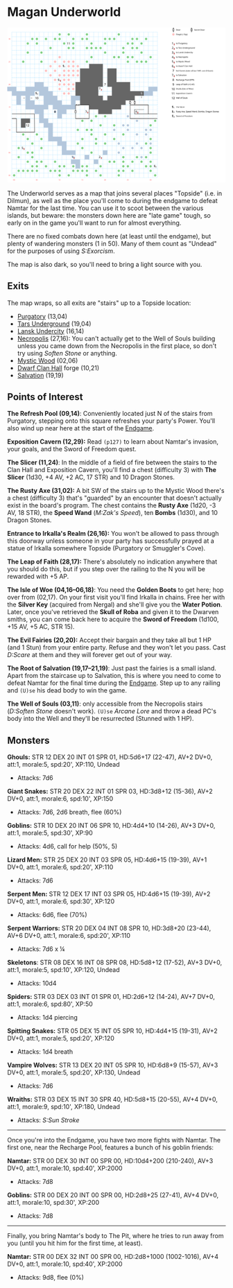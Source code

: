 # Magan Underworld

![map](magan-underworld.svg)

The Underworld serves as a map that joins several places "Topside" (i.e. in Dilmun), as well as the place you'll come to during the endgame to defeat Namtar for the last time. You can use it to scoot between the various islands, but beware: the monsters down here are "late game" tough, so early on in the game you'll want to run for almost everything.

There are no fixed combats down here (at least until the endgame), but plenty of wandering monsters (1 in 50). Many of them count as "Undead" for the purposes of using *S:Exorcism*.

The map is also dark, so you'll need to bring a light source with you.

## Exits

The map wraps, so all exits are "stairs" up to a Topside location:

- [Purgatory](purgatory.md) (13,04)
- [Tars Underground](tars-underground.md) (19,04)
- [Lansk Undercity](lansk-undercity.md) (16,14)
- [Necropolis](necropolis.md) (27,16): You can't actually get to the Well of Souls building unless you came down from the Necropolis in the first place, so don't try using *Soften Stone* or anything.
- [Mystic Wood](mystic-wood.md) (02,06)
- [Dwarf Clan Hall](dwarf-clan-hall.md) forge (10,21)
- [Salvation](salvation.md) (19,19)

## Points of Interest

**The Refresh Pool (09,14)**: Conveniently located just N of the stairs from Purgatory, stepping onto this square refreshes your party's Power. You'll also wind up near here at the start of the [Endgame](../walkthrough.md#endgame).

**Exposition Cavern (12,29):** Read `(p127)` to learn about Namtar's invasion, your goals, and the Sword of Freedom quest.

**The Slicer (11,24)**: In the middle of a field of fire between the stairs to the Clan Hall and Exposition Cavern, you'll find a chest (difficulty 3) with **The Slicer** (1d30, +4 AV, +2 AC, 17 STR) and 10 Dragon Stones.

**The Rusty Axe (31,02):** A bit SW of the stairs up to the Mystic Wood there's a chest (difficulty 3) that's "guarded" by an encounter that doesn't actually exist in the board's program. The chest contains the **Rusty Axe** (1d20, -3 AV, 18 STR), the **Speed Wand** (*M:Zak's Speed*), ten **Bombs** (1d30), and 10 Dragon Stones.

**Entrance to Irkalla's Realm (26,16):** You won't be allowed to pass through this doorway unless someone in your party has successfully prayed at a statue of Irkalla somewhere Topside (Purgatory or Smuggler's Cove).

**The Leap of Faith (28,17):** There's absolutely no indication anywhere that you should do this, but if you step over the railing to the N you will be rewarded with +5 AP.

**The Isle of Woe (04,16–06,18)**: You need the **Golden Boots** to get here; hop over from (02,17). On your first visit you'll find Irkalla in chains. Free her with the **Silver Key** (acquired from Nergal) and she'll give you the **Water Potion**. Later, once you've retrieved the **Skull of Roba** and given it to the Dwarven smiths, you can come back here to acquire the **Sword of Freedom** (1d100, +15 AV, +5 AC, STR 15).

**The Evil Fairies (20,20):** Accept their bargain and they take all but 1 HP (and 1 Stun) from your entire party. Refuse and they won't let you pass. Cast *D:Scare* at them and they will forever get out of your way.

**The Root of Salvation (19,17–21,19)**: Just past the fairies is a small island. Apart from the staircase up to Salvation, this is where you need to come to defeat Namtar for the final time during the [Endgame](../walthrough.md). Step up to any railing and `(U)se` his dead body to win the game.

**The Well of Souls (03,11)**: only accessible from the Necropolis stairs (*D:Soften Stone* doesn't work). `(U)se` *Arcane Lore* and throw a dead PC's body into the Well and they'll be resurrected (Stunned with 1 HP).

## Monsters

**Ghouls:** STR 12 DEX 20 INT 01 SPR 01, HD:5d6+17 (22-47), AV+2 DV+0, att:1, morale:5, spd:20', XP:110, Undead

- Attacks: 7d6

**Giant Snakes:** STR 20 DEX 22 INT 01 SPR 03, HD:3d8+12 (15-36), AV+2 DV+0, att:1, morale:6, spd:10', XP:150

- Attacks: 7d6, 2d6 breath, flee (60%)

**Goblins:** STR 10 DEX 20 INT 06 SPR 10, HD:4d4+10 (14-26), AV+3 DV+0, att:1, morale:5, spd:30', XP:90

- Attacks: 4d6, call for help (50%, 5)

**Lizard Men:** STR 25 DEX 20 INT 03 SPR 05, HD:4d6+15 (19-39), AV+1 DV+0, att:1, morale:6, spd:20', XP:110

- Attacks: 7d6

**Serpent Men:** STR 12 DEX 17 INT 03 SPR 05, HD:4d6+15 (19-39), AV+2 DV+0, att:1, morale:6, spd:30', XP:120

- Attacks: 6d6, flee (70%)

**Serpent Warriors:** STR 20 DEX 04 INT 08 SPR 10, HD:3d8+20 (23-44), AV+6 DV+0, att:1, morale:6, spd:20', XP:110

- Attacks: 7d6 x ¼

**Skeletons**: STR 08 DEX 16 INT 08 SPR 08, HD:5d8+12 (17-52), AV+3 DV+0, att:1, morale:5, spd:10', XP:120, Undead

- Attacks: 10d4

**Spiders:** STR 03 DEX 03 INT 01 SPR 01, HD:2d6+12 (14-24), AV+7 DV+0, att:1, morale:6, spd:80', XP:50

- Attacks: 1d4 piercing

**Spitting Snakes:** STR 05 DEX 15 INT 05 SPR 10, HD:4d4+15 (19-31), AV+2 DV+0, att:1, morale:5, spd:20', XP:120

- Attacks: 1d4 breath

**Vampire Wolves:** STR 13 DEX 20 INT 05 SPR 10, HD:6d8+9 (15-57), AV+3 DV+0, att:1, morale:5, spd:20', XP:130, Undead

- Attacks: 7d6

**Wraiths:** STR 03 DEX 15 INT 30 SPR 40, HD:5d8+15 (20-55), AV+4 DV+0, att:1, morale:9, spd:10', XP:180, Undead

- Attacks: *S:Sun Stroke*

------

Once you're into the Endgame, you have two more fights with Namtar. The first one, near the Recharge Pool, features a bunch of his goblin friends:

**Namtar:** STR 00 DEX 30 INT 00 SPR 00, HD:10d4+200 (210-240), AV+3 DV+0, att:1, morale:10, spd:40', XP:2000

- Attacks: 7d8

**Goblins:** STR 00 DEX 20 INT 00 SPR 00, HD:2d8+25 (27-41), AV+4 DV+0, att:1, morale:10, spd:30', XP:200

- Attacks: 7d8

------

Finally, you bring Namtar's body to The Pit, where he tries to run away from you (until you hit him for the first time, at least).

**Namtar:** STR 00 DEX 32 INT 00 SPR 00, HD:2d8+1000 (1002-1016), AV+4 DV+0, att:1, morale:10, spd:40', XP:2000

- Attacks: 9d8, flee (0%)

